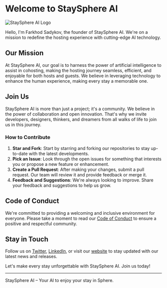 # Welcome to StaySphere AI

![StaySphere AI Logo](https://github.com/images/mona-whisper.gif)

Hello, I'm Farkhod Sadykov, the founder of StaySphere AI. We're on a mission to redefine the hosting experience with cutting-edge AI technology.

## Our Mission

At StaySphere AI, our goal is to harness the power of artificial intelligence to assist in cohosting, making the hosting journey seamless, efficient, and enjoyable for both hosts and guests. We believe in leveraging technology to enhance the human experience, making every stay a memorable one.

## Join Us

StaySphere AI is more than just a project; it's a community. We believe in the power of collaboration and open innovation. That's why we invite developers, designers, thinkers, and dreamers from all walks of life to join us in this journey.

### How to Contribute

1. **Star and Fork**: Start by starring and forking our repositories to stay up-to-date with the latest developments.
2. **Pick an Issue**: Look through the open issues for something that interests you or propose a new feature or enhancement.
3. **Create a Pull Request**: After making your changes, submit a pull request. Our team will review it and provide feedback or merge it.
4. **Feedback and Suggestions**: We're always looking to improve. Share your feedback and suggestions to help us grow.

## Code of Conduct

We're committed to providing a welcoming and inclusive environment for everyone. Please take a moment to read our [Code of Conduct](path/to/code/of/conduct) to ensure a positive and respectful community.

## Stay in Touch

Follow us on [Twitter](path/to/twitter), [LinkedIn](path/to/linkedin), or visit our [website](path/to/website) to stay updated with our latest news and releases.

Let's make every stay unforgettable with StaySphere AI. Join us today!

---

StaySphere AI – Your AI to enjoy your stay in Sphere.
